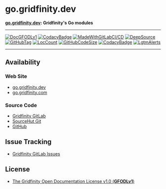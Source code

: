 # go.gridfinity.dev

<B>[go.gridfinity.dev](https://go.gridfinity.dev): Gridfinity's Go modules</B>

----------------------

[![DocGFODLv1](https://img.shields.io/badge/Documentation%20License-GFODLv1-Blue.svg)](https://gitlab.gridfinity.com/go/go.gridfinity.dev/-/blob/master/LICENSE)
[![CodacyBadge](https://api.codacy.com/project/badge/Grade/92f15b8010c54a19be0e50e7bef5e2be)](https://app.codacy.com/gh/gridfinity/go.gridfinity.dev)
[![MadeWithGitLabCI/CD](https://img.shields.io/badge/Made%20With-GitLab%20CI%2FCD-Blue.svg)](https://gitlab.gridfinity.com/)
[![DeepSource](https://deepsource.io/gh/gridfinity/go.gridfinity.dev.svg/?label=active+issues)](https://deepsource.io/gh/gridfinity/go.gridfinity.dev/?ref=repository-badge)
[![GitHubTag](https://img.shields.io/github/tag/gridfinity/go.gridfinity.dev.svg)](https://GitHub.com/gridfinity/go.gridfinity.dev.svg/tags/)
[![LocCount](https://img.shields.io/tokei/lines/github/gridfinity/go.gridfinity.dev.svg)](https://github.com/XAMPPRocky/tokei)
[![GitHubCodeSize](https://img.shields.io/github/languages/code-size/gridfinity/go.gridfinity.dev.svg)](https://github.com/gridfinity/go.gridfinity.dev)
[![CodacyBadge](https://api.codacy.com/project/badge/Grade/1554a9e30cff45aa80635c1e00dafa9e)](https://app.codacy.com/gh/gridfinity/go.gridfinity.dev)
[![LgtmAlerts](https://img.shields.io/lgtm/alerts/g/gridfinity/go.gridfinity.dev.svg?logo=lgtm&logoWidth=18)](https://lgtm.com/projects/g/gridfinity/go.gridfinity.dev-alerts/)

----------------------

## Availability

### Web Site

* [go.gridfinity.dev](https://go.gridfinity.dev)
* [go.gridfinity.com](https://go.gridfinity.com)

### Source Code

* [Gridfinity GitLab](https://gitlab.gridfinity.com/go/go.gridfinity.dev)
* [SourceHut Git](https://sr.ht/~trn/go.gridfinity.dev)
* [GitHub](https://github.com/gridfinity/go.gridfinity.dev)

## Issue Tracking

* [Gridfinity GitLab Issues](https://gitlab.gridfinity.com/go/go.gridfinity.dev/-/issues)

## License

* [The Gridfinity Open Documentation License v1.0 (**GFODLv1**)](https://gitlab.gridfinity.com/go/go.gridfinity.dev/-/blob/master/LICENSE)

